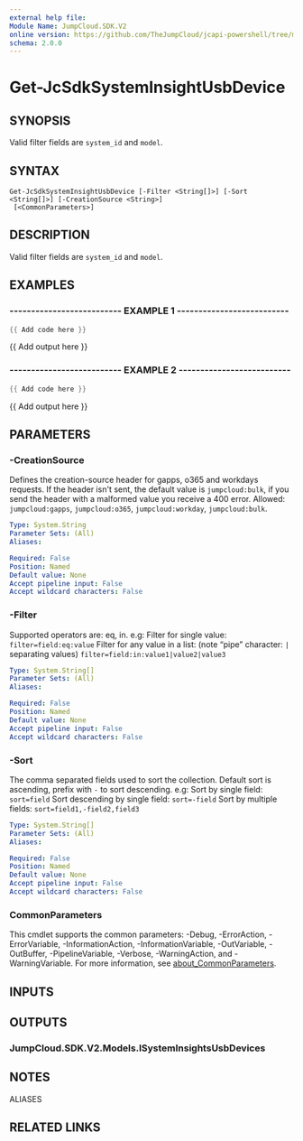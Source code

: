 ```yaml
---
external help file:
Module Name: JumpCloud.SDK.V2
online version: https://github.com/TheJumpCloud/jcapi-powershell/tree/master/SDKs/PowerShell/JumpCloud.SDK.V2/docs/exports/Get-JcSdkSystemInsightUsbDevice.md
schema: 2.0.0
---
```


# Get-JcSdkSystemInsightUsbDevice

## SYNOPSIS
Valid filter fields are `system_id` and `model`.

## SYNTAX

```
Get-JcSdkSystemInsightUsbDevice [-Filter <String[]>] [-Sort <String[]>] [-CreationSource <String>]
 [<CommonParameters>]
```

## DESCRIPTION
Valid filter fields are `system_id` and `model`.

## EXAMPLES

### -------------------------- EXAMPLE 1 --------------------------
```powershell
{{ Add code here }}
```

{{ Add output here }}

### -------------------------- EXAMPLE 2 --------------------------
```powershell
{{ Add code here }}
```

{{ Add output here }}

## PARAMETERS

### -CreationSource
Defines the creation-source header for gapps, o365 and workdays requests.
If the header isn't sent, the default value is `jumpcloud:bulk`, if you send the header with a malformed value you receive a 400 error.
Allowed: `jumpcloud:gapps`, `jumpcloud:o365`, `jumpcloud:workday`, `jumpcloud:bulk`.

```yaml
Type: System.String
Parameter Sets: (All)
Aliases:

Required: False
Position: Named
Default value: None
Accept pipeline input: False
Accept wildcard characters: False
```

### -Filter
Supported operators are: eq, in.
e.g:
Filter for single value:
`filter=field:eq:value`
Filter for any value in a list: (note “pipe” character: `|` separating values)
`filter=field:in:value1|value2|value3`

```yaml
Type: System.String[]
Parameter Sets: (All)
Aliases:

Required: False
Position: Named
Default value: None
Accept pipeline input: False
Accept wildcard characters: False
```

### -Sort
The comma separated fields used to sort the collection.
Default sort is ascending, prefix with `-` to sort descending.
e.g:
Sort by single field:
`sort=field`
Sort descending by single field:
`sort=-field`
Sort by multiple fields:
`sort=field1,-field2,field3`

```yaml
Type: System.String[]
Parameter Sets: (All)
Aliases:

Required: False
Position: Named
Default value: None
Accept pipeline input: False
Accept wildcard characters: False
```

### CommonParameters
This cmdlet supports the common parameters: -Debug, -ErrorAction, -ErrorVariable, -InformationAction, -InformationVariable, -OutVariable, -OutBuffer, -PipelineVariable, -Verbose, -WarningAction, and -WarningVariable. For more information, see [about_CommonParameters](http://go.microsoft.com/fwlink/?LinkID=113216).

## INPUTS

## OUTPUTS

### JumpCloud.SDK.V2.Models.ISystemInsightsUsbDevices

## NOTES

ALIASES

## RELATED LINKS

